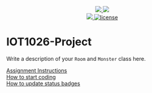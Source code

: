 <p align="center">
	<a href="https://github.com/diljitehg/IOT1026-Project/actions/workflows/ci.yml">
    <img src="https://github.com/diljitehg/IOT1026-Project/actions/workflows/ci.yml/badge.svg"/>
    </a>
	<a href="https://github.com/diljitehg/IOT1026-Project/actions/workflows/formatting.yml">
    <img src="https://github.com/diljitehg/IOT1026-Project/actions/workflows/formatting.yml/badge.svg"/>
	<br/>
    <a href="https://codecov.io/gh/diljitehg/IOT1026-Project" > 
    <img src="https://codecov.io/gh/diljitehg/IOT1026-Project/branch/main/graph/badge.svg?token=JS0857X5JD"/> 
	<img title="MIT License" alt="license" src="https://img.shields.io/badge/license-MIT-informational?style=flat-square">	
    </a>
</p>

# IOT1026-Project
Write a description of your `Room` and `Monster` class here.

[Assignment Instructions](docs/instructions.md)  
[How to start coding](docs/how-to-use.md)  
[How to update status badges](docs/how-to-update-badges.md)
